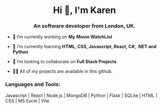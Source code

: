 <h1 align="center">Hi 👋, I'm Karen</h1>
<h3 align="center">An software developer from London, UK.</h3>

- 🔭 I’m currently working on **My Movie WatchList**

- 🌱 I’m currently learning **HTML, CSS, Javascript, React, C#, .NET and Python**

- 👯 I’m looking to collaborate on **Full Stack Projects**

- 👨‍💻 All of my projects are available in this github.

<!--- <h3 align="left">Connect with me:</h3>
<p align="left">
</p> --->

<h3 align="left">Languages and Tools:</h3>
<p align="left"> Javascript | React | Node.js | MongoDB | Python | Flask | SQLite | HTML | CSS | MS Excel | Vite </p>

